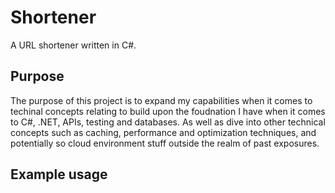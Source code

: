 # Shortener

A URL shortener written in C#.

## Purpose

The purpose of this project is to expand my capabilities when it comes to techinal concepts relating to build upon the foudnation I have when it comes to C#, .NET, APIs, testing and databases. As well as dive into other technical concepts such as caching, performance and optimization techniques, and potentially so cloud environment stuff outside the realm of past exposures.

## Example usage
